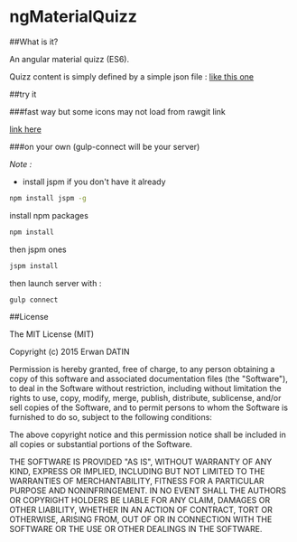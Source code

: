ngMaterialQuizz
=====

##What is it?

An angular material quizz (ES6).

Quizz content is simply defined by a simple json file : [like this one](https://github.com/MacKentoch/ngMaterialQuizz/blob/master/src/app/models/app.quizz.model.json)

##try it

###fast way but some icons may not load from rawgit link

[link here](https://rawgit.com/MacKentoch/ngMaterialQuizz/master/public/index.html)

###on your own (gulp-connect will be your server)

*Note :*
- install jspm if you don't have it already
```bash
npm install jspm -g
```

install npm packages
```bash
npm install
```
then jspm ones
```bash
jspm install
```


then launch server with :
```bash
gulp connect
```


##License

The MIT License (MIT)

Copyright (c) 2015 Erwan DATIN

Permission is hereby granted, free of charge, to any person obtaining a copy
of this software and associated documentation files (the "Software"), to deal
in the Software without restriction, including without limitation the rights
to use, copy, modify, merge, publish, distribute, sublicense, and/or sell
copies of the Software, and to permit persons to whom the Software is
furnished to do so, subject to the following conditions:

The above copyright notice and this permission notice shall be included in
all copies or substantial portions of the Software.

THE SOFTWARE IS PROVIDED "AS IS", WITHOUT WARRANTY OF ANY KIND, EXPRESS OR
IMPLIED, INCLUDING BUT NOT LIMITED TO THE WARRANTIES OF MERCHANTABILITY,
FITNESS FOR A PARTICULAR PURPOSE AND NONINFRINGEMENT. IN NO EVENT SHALL THE
AUTHORS OR COPYRIGHT HOLDERS BE LIABLE FOR ANY CLAIM, DAMAGES OR OTHER
LIABILITY, WHETHER IN AN ACTION OF CONTRACT, TORT OR OTHERWISE, ARISING FROM,
OUT OF OR IN CONNECTION WITH THE SOFTWARE OR THE USE OR OTHER DEALINGS IN
THE SOFTWARE.


